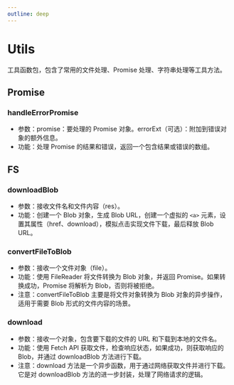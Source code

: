 ```yaml
---
outline: deep
---
```


# Utils

工具函数包，包含了常用的文件处理、Promise 处理、字符串处理等工具方法。

## Promise

### handleErrorPromise
- 参数：promise：要处理的 Promise 对象。errorExt（可选）：附加到错误对象的额外信息。
- 功能：处理 Promise 的结果和错误，返回一个包含结果或错误的数组。

## FS

### downloadBlob
- 参数：接收文件名和文件内容（res）。
- 功能：创建一个 Blob 对象，生成 Blob URL，创建一个虚拟的 `<a>` 元素，设置其属性（href、download），模拟点击实现文件下载，最后释放 Blob URL。

### convertFileToBlob
- 参数：接收一个文件对象（file）。
- 功能：使用 FileReader 将文件转换为 Blob 对象，并返回 Promise。如果转换成功，Promise 将解析为 Blob，否则将被拒绝。
- 注意：convertFileToBlob 主要是将文件对象转换为 Blob 对象的异步操作，适用于需要 Blob 形式的文件内容的场景。

### download
- 参数：接收一个对象，包含要下载的文件的 URL 和下载到本地的文件名。
- 功能：使用 Fetch API 获取文件，检查响应状态，如果成功，则获取响应的 Blob，并通过 downloadBlob 方法进行下载。
- 注意：download 方法是一个异步函数，用于通过网络获取文件并进行下载。它是对 downloadBlob 方法的进一步封装，处理了网络请求的逻辑。
